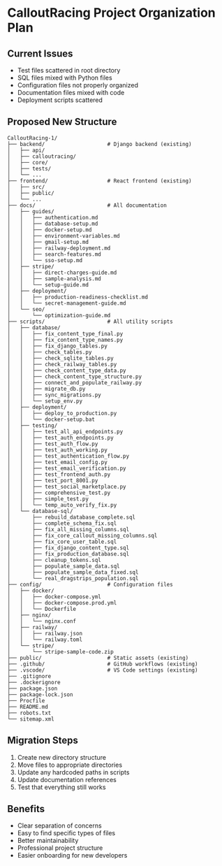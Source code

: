 # CalloutRacing Project Organization Plan

## Current Issues
- Test files scattered in root directory
- SQL files mixed with Python files
- Configuration files not properly organized
- Documentation files mixed with code
- Deployment scripts scattered

## Proposed New Structure

```
CalloutRacing-1/
├── backend/                    # Django backend (existing)
│   ├── api/
│   ├── calloutracing/
│   ├── core/
│   ├── tests/
│   └── ...
├── frontend/                   # React frontend (existing)
│   ├── src/
│   ├── public/
│   └── ...
├── docs/                       # All documentation
│   ├── guides/
│   │   ├── authentication.md
│   │   ├── database-setup.md
│   │   ├── docker-setup.md
│   │   ├── environment-variables.md
│   │   ├── gmail-setup.md
│   │   ├── railway-deployment.md
│   │   ├── search-features.md
│   │   └── sso-setup.md
│   ├── stripe/
│   │   ├── direct-charges-guide.md
│   │   ├── sample-analysis.md
│   │   └── setup-guide.md
│   ├── deployment/
│   │   ├── production-readiness-checklist.md
│   │   └── secret-management-guide.md
│   └── seo/
│       └── optimization-guide.md
├── scripts/                    # All utility scripts
│   ├── database/
│   │   ├── fix_content_type_final.py
│   │   ├── fix_content_type_names.py
│   │   ├── fix_django_tables.py
│   │   ├── check_tables.py
│   │   ├── check_sqlite_tables.py
│   │   ├── check_railway_tables.py
│   │   ├── check_content_type_data.py
│   │   ├── check_content_type_structure.py
│   │   ├── connect_and_populate_railway.py
│   │   ├── migrate_db.py
│   │   ├── sync_migrations.py
│   │   └── setup_env.py
│   ├── deployment/
│   │   ├── deploy_to_production.py
│   │   └── docker-setup.bat
│   ├── testing/
│   │   ├── test_all_api_endpoints.py
│   │   ├── test_auth_endpoints.py
│   │   ├── test_auth_flow.py
│   │   ├── test_auth_working.py
│   │   ├── test_authentication_flow.py
│   │   ├── test_email_config.py
│   │   ├── test_email_verification.py
│   │   ├── test_frontend_auth.py
│   │   ├── test_port_8001.py
│   │   ├── test_social_marketplace.py
│   │   ├── comprehensive_test.py
│   │   ├── simple_test.py
│   │   └── temp_auto_verify_fix.py
│   └── database-sql/
│       ├── rebuild_database_complete.sql
│       ├── complete_schema_fix.sql
│       ├── fix_all_missing_columns.sql
│       ├── fix_core_callout_missing_columns.sql
│       ├── fix_core_user_table.sql
│       ├── fix_django_content_type.sql
│       ├── fix_production_database.sql
│       ├── cleanup_tokens.sql
│       ├── populate_sample_data.sql
│       ├── populate_sample_data_fixed.sql
│       └── real_dragstrips_population.sql
├── config/                     # Configuration files
│   ├── docker/
│   │   ├── docker-compose.yml
│   │   ├── docker-compose.prod.yml
│   │   └── Dockerfile
│   ├── nginx/
│   │   └── nginx.conf
│   ├── railway/
│   │   ├── railway.json
│   │   └── railway.toml
│   └── stripe/
│       └── stripe-sample-code.zip
├── public/                     # Static assets (existing)
├── .github/                    # GitHub workflows (existing)
├── .vscode/                    # VS Code settings (existing)
├── .gitignore
├── .dockerignore
├── package.json
├── package-lock.json
├── Procfile
├── README.md
├── robots.txt
└── sitemap.xml
```

## Migration Steps

1. Create new directory structure
2. Move files to appropriate directories
3. Update any hardcoded paths in scripts
4. Update documentation references
5. Test that everything still works

## Benefits

- Clear separation of concerns
- Easy to find specific types of files
- Better maintainability
- Professional project structure
- Easier onboarding for new developers 
